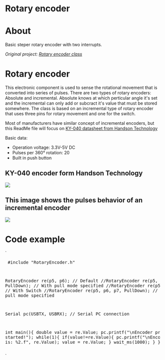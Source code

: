 # Rotary encoder

About
===========================
Basic steper rotary encoder with two interrupts.

*Original project: [Rotary encoder class](https://os.mbed.com/users/nikizg/code/RotaryEncoder/)*

Rotary encoder
===========================
This electronic component is used to sense the rotational movement that is converted into series of pulses.
There are two types of rotary encoders: Absolute and incremental. Absolute knows at which perticular angle 
it's set and the incremental can only add or subcract it's value that must be stored somewhere.
The class is based on an incremental type of rotary encoder that uses three pins for rotary movement and one for the switch.

Most of manufacturers have similar concept of incremental encoders, but this ReadMe file will focus on [KY-040 
datasheet from Handson Technology](http://www.handsontec.com/dataspecs/switches/Rotary%20Encoder.pdf)

Basic data:
- Operation voltage: 3.3V-5V DC
- Pulses per 360° rotation: 20
- Built in push button

KY-040 encoder form Handson Technology
--------------------------------------
![](https://os.mbed.com/media/uploads/nikizg/ky-40.png)

This image shows the pulses behavior of an incremental encoder
--------------------------------------------------------------
![](http://www.industrial-electronics.com/DAQ/images/10_110.jpg)

Code example
===========================
`<pre>
  #include "RotaryEncoder.h"
 
  RotaryEncoder re(p5, p6);                   // Default
  //RotaryEncoder re(p5, p6, PullDown);       // With pull mode specified
  //RotaryEncoder re(p5, p6, p7);             // With Switch
  //RotaryEncoder re(p5, p6, p7, PullDown);   // Switch + pull mode specified
 
  Serial pc(USBTX, USBRX);                    // Serial PC connection
 
  int main(){
   double value = re.Value;
   pc.printf("\nEncoder program started!");
   while(1){
       if(value!=re.Value){
           pc.printf("\nEncoder value is: %2.f", re.Value);
           value = re.Value;
       }
       wait_ms(1000);
   }
  }
  </pre>`
